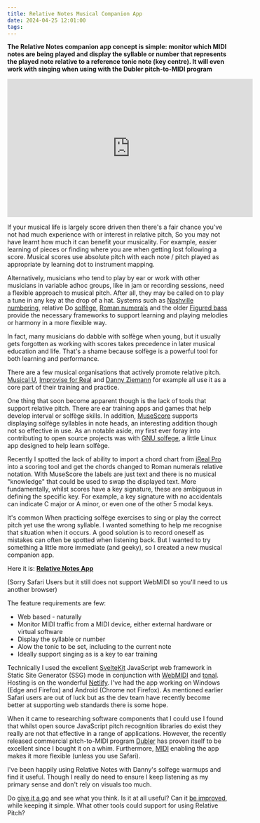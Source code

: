 ```yaml
---
title: Relative Notes Musical Companion App
date: 2024-04-25 12:01:00
tags:
---
```


**The Relative Notes companion app concept is simple: monitor which MIDI notes are being played and display the syllable or number that represents the played note relative to a reference tonic note (key centre). It will even work with singing when using with the Dubler pitch-to-MIDI program**

<iframe width="560" height="315" src="https://www.youtube.com/embed/4kNCYW4tiGQ?si=zVuWIzZrZl2W5lUL" title="YouTube video player" frameborder="0" allow="accelerometer; autoplay; clipboard-write; encrypted-media; gyroscope; picture-in-picture; web-share" referrerpolicy="strict-origin-when-cross-origin" allowfullscreen></iframe>

If your musical life is largely score driven then there's a fair chance you've not had much experience with or interest in relative pitch, So you may not have learnt how much it can benefit your musicality. For example, easier learning of pieces or finding where you are when getting lost following a score. Musical scores use absolute pitch with each note / pitch played as appropriate by learning dot to instrument mapping.

Alternatively, musicians who tend to play by ear or work with other musicians in variable adhoc groups, like in jam or recording sessions, need a flexible approach to musical pitch. After all, they may be called on to play a tune in any key at the drop of a hat. Systems such as [Nashville numbering](https://en.wikipedia.org/wiki/Nashville_Number_System), relative Do [solfège](https://en.wikipedia.org/wiki/Solf%C3%A8ge), [Roman numerals](https://en.wikipedia.org/wiki/Roman_numeral_analysis) and the older [Figured bass](https://en.wikipedia.org/wiki/Figured_bass) provide the necessary frameworks to support learning and playing melodies or harmony in a more flexible way.

In fact, many musicians do dabble with solfège when young, but it usually gets forgotten as working with scores takes precedence in later musical education and life. That's a shame because solfège is a powerful tool for both learning and performance.

There are a few musical organisations that actively promote relative pitch. [Musical U](https://www.musical-u.com/), [Improvise for Real](https://improviseforreal.com/) and [Danny Ziemann](https://www.dannyziemann.com/) for example all use it as a core part of their training and practice.

One thing that soon become apparent though is the lack of tools that support relative pitch. There are ear training apps and games that help develop interval or solfège skills. In addition, [MuseScore](https://musescore.org/en/download) supports displaying solfège syllables in note heads, an interesting addition though not so effective in use. As an notable aside, my first ever foray into contributing to open source projects was with [GNU solfege](https://www.gnu.org/software/solfege/), a little Linux app designed to help learn solfège.

Recently I spotted the lack of ability to import a chord chart from [iReal Pro](https://www.irealpro.com/) into a scoring tool and get the chords changed to Roman numerals relative notation. With MuseScore the labels are just text and there is no musical "knowledge" that could be used to swap the displayed text. More fundamentally, whilst scores have a key signature, these are ambiguous in defining the specific key. For example, a key signature with no accidentals can indicate C major or A minor, or even one of the other 5 modal keys.

It's common When practicing solfège exercises to sing or play the correct pitch yet use the wrong syllable. I wanted something to help me recognise that situation when it occurs. A good solution is to record oneself as mistakes can often be spotted when listening back. But I wanted to try something a little more immediate (and geeky), so I created a new musical companion app.

Here it is: [**Relative Notes App**](https://relative.musicpracticetools.net/)

(Sorry Safari Users but it still does not support WebMIDI so you'll need to us another browser)

The feature requirements are few:

- Web based - naturally
- Monitor MIDI traffic from a MIDI device, either external hardware or virtual software
- Display the syllable or number
- Alow the tonic to be set, including to the current note
- Ideally support singing as is a key to ear training

Technically I used the excellent [SvelteKit](https://kit.svelte.dev/) JavaScript web framework in Static Site Generator (SSG) mode in conjunction with [WebMIDI](https://webmidijs.org/) and [tonal](https://tonaljs.github.io/tonal/docs/). Hosting is on the wonderful [Netlify](https://www.netlify.com/). I've had the app working on Windows (Edge and Firefox) and Android (Chrome not Firefox). As mentioned earlier Safari users are out of luck but as the dev team have recently become better at supporting web standards there is some hope.

When it came to researching software components that I could use I found that whilst open source JavaScript pitch recognition libraries do exist they really are not that effective in a range of applications. However, the recently released commercial pitch-to-MIDI program [Dubler](https://vochlea.com/) has proven itself to be excellent since I bought it on a whim. Furthermore, [MIDI](https://en.wikipedia.org/wiki/MIDI) enabling the app makes it more flexible (unless you use Safari).

I've been happily using Relative Notes with Danny's solfege warmups and find it useful. Though I really do need to ensure I keep listening as my primary sense and don't rely on visuals too much.

Do [give it a go](https://relative.musicpracticetools.net/) and see what you think. Is it at all useful? Can it [be improved](https://github.com/music-practice-tools/relative-notes/issues), while keeping it simple. What other tools could support for using Relative Pitch?
